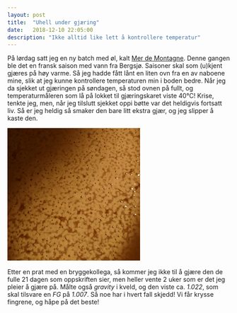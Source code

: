 ```yaml
---
layout: post
title:  "Uhell under gjæring"
date:   2018-12-10 22:05:00
description: "Ikke alltid like lett å kontrollere temperatur"
---
```


På lørdag satt jeg en ny batch med øl, kalt [Mer de Montagne](/batch/06-mer-de-montagne). Denne gangen ble det en fransk saison med vann fra Bergsjø. Saisoner skal som (u)kjent gjæres på høy varme. Så jeg hadde fått lånt en liten ovn fra en av naboene mine, slik at jeg kunne kontrollere temperaturen min i boden bedre. Når jeg da sjekket ut gjæringen på søndagen, så stod ovnen på fullt, og temperaturmåleren som lå på lokket til gjæringskaret viste 40°C! Krise, tenkte jeg, men, når jeg tilslutt sjekket oppi bøtte var det heldigvis fortsatt liv. Så er jeg heldig så smaker den bare litt ekstra gjær, og jeg slipper å kaste den.

![Fransk gjær](/assets/blogg/french_yeast.png)

Etter en prat med en bryggekollega, så kommer jeg ikke til å gjære den de fulle 21 dagen som oppskriften sier, men heller vente 2 uker som er det jeg pleier å gjære på. Målte også *gravity* i kveld, og den viste ca. *1.022*, som skal tilsvare en *FG* på *1.007*. Så noe har i hvert fall skjedd! Vi får krysse fingrene, og håpe på det beste!
